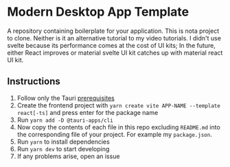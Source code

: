 # Modern Desktop App Template

A repository containing boilerplate for your application. This is nota project to clone. Neither is it an alternative tutorial to my video tutorials. I didn't use svelte because its performance comes at the cost of UI kits; In the future, either React improves or material svelte UI kit catches up with material react UI kit.

## Instructions

1. Follow only the Tauri [prerequisites](https://tauri.studio/docs/getting-started/prerequisites)
2. Create the frontend project with `yarn create vite APP-NAME --template react[-ts]` and press enter for the package name
3. Run `yarn add -D @tauri-apps/cli`
4. Now copy the contents of each file in this repo excluding `README.md` into the corresponding file of your project. For example my `package.json`. 
5. Run `yarn` to install dependencies
6. Run `yarn dev` to start developing
7. If any problems arise, open an issue
